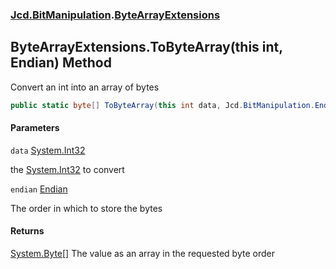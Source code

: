 ### [Jcd.BitManipulation](Jcd.BitManipulation.md 'Jcd.BitManipulation').[ByteArrayExtensions](Jcd.BitManipulation.ByteArrayExtensions.md 'Jcd.BitManipulation.ByteArrayExtensions')

## ByteArrayExtensions.ToByteArray(this int, Endian) Method

Convert an int into an array of bytes

```csharp
public static byte[] ToByteArray(this int data, Jcd.BitManipulation.Endian endian=Jcd.BitManipulation.Endian.Little);
```
#### Parameters

<a name='Jcd.BitManipulation.ByteArrayExtensions.ToByteArray(thisint,Jcd.BitManipulation.Endian).data'></a>

`data` [System.Int32](https://docs.microsoft.com/en-us/dotnet/api/System.Int32 'System.Int32')

the [System.Int32](https://docs.microsoft.com/en-us/dotnet/api/System.Int32 'System.Int32') to convert

<a name='Jcd.BitManipulation.ByteArrayExtensions.ToByteArray(thisint,Jcd.BitManipulation.Endian).endian'></a>

`endian` [Endian](Jcd.BitManipulation.Endian.md 'Jcd.BitManipulation.Endian')

The order in which to store the bytes

#### Returns
[System.Byte](https://docs.microsoft.com/en-us/dotnet/api/System.Byte 'System.Byte')[[]](https://docs.microsoft.com/en-us/dotnet/api/System.Array 'System.Array')
The value as an array in the requested byte order